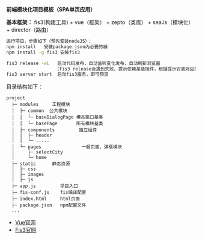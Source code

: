**前端模块化项目模板（SPA单页应用）**

**基本框架：** fis3(构建工具) + vue（框架） + zepto（类库） + seaJs（模块化） + director（路由）

```bash
运行项目，步骤如下（预先安装nodeJS）：
npm install   安裝package.json內必要的褲
npm install -g fis3 安裝fis3

fis3 release -wL   启动代码发布，自动监听变化发布，自动刷新浏览器
                  （fis3 release会遇到失败，提示依赖某些插件，根据提示安装对应插件即可）
fis3 server start  启动fis3服务，即可预览

```


目录结构如下：
```
project
  ├─ modules     工程模块
  │  ├─ common  公共模块
  │  │  └─ baseDialogPage 模态窗口基类
  │  │  └─ basePage       所有模块基类
  │  ├─ components         独立组件
  │  │  ├─ header
  │  │  └─ .....
  │  └─ pages               一般页面、弹框模块
  │     ├─ selectCity
  │     └─ home
  ├─ static      静态资源
  │  ├─ css     
  │  ├─ images  
  │  ├─ js      
  ├─ app.js         项目入口
  ├─ fis-conf.js    fis编译配置
  ├─ index.html     html页面
  ├─ package.json   npm配置文件 
  ...
```



 - [Vue官网](http://cn.vuejs.org/guide/installation.html) 
 - [Fis3官网](http://fis.baidu.com/) 
